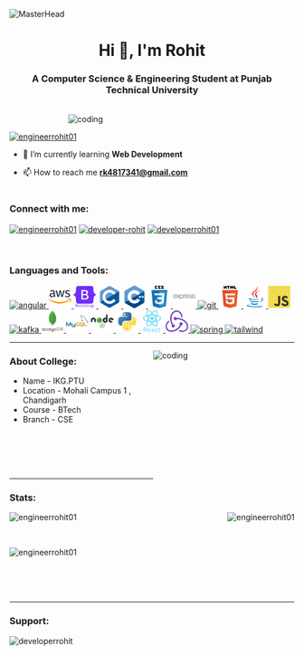 ![MasterHead](https://1.bp.blogspot.com/-7A4WynwLsMw/XbBpCXG8fHI/AAAAAAAAMt4/uOa1bpLskYgrwGbllhSu2SDj_Mig8SXJQCLcBGAsYHQ/s1600/2000_600px.gif)
<h1 align="center">Hi 👋, I'm Rohit</h1>
<h3 align="center">A Computer Science & Engineering Student at Punjab Technical University</h3><br>
<img align="right" alt="coding" width="400" src="https://cdn.dribbble.com/users/1162077/screenshots/3848914/programmer.gif">
<br>
<p align="left"> <a href="https://twitter.com/engineerrohit01" target="blank"><img src="https://img.shields.io/twitter/follow/engineerrohit01?logo=twitter&style=for-the-badge" alt="engineerrohit01" /></a> </p>

- 🌱 I’m currently learning **Web Development**

- 📫 How to reach me **rk4817341@gmail.com**
<br><br>
<h3 align="left">Connect with me:</h3>
<p align="left">
<a href="https://twitter.com/engineerrohit01" target="blank"><img align="center" src="https://raw.githubusercontent.com/rahuldkjain/github-profile-readme-generator/master/src/images/icons/Social/twitter.svg" alt="engineerrohit01" height="30" width="40" /></a>
<a href="https://linkedin.com/in/developer-rohit" target="blank"><img align="center" src="https://raw.githubusercontent.com/rahuldkjain/github-profile-readme-generator/master/src/images/icons/Social/linked-in-alt.svg" alt="developer-rohit" height="30" width="40" /></a>
<a href="https://www.hackerrank.com/developerrohit01" target="blank"><img align="center" src="https://raw.githubusercontent.com/rahuldkjain/github-profile-readme-generator/master/src/images/icons/Social/hackerrank.svg" alt="developerrohit01" height="30" width="40" /></a>
</p>
<br>
<h3 align="left">Languages and Tools:</h3>
<p align="left"> <a href="https://angular.io" target="_blank" rel="noreferrer"> <img src="https://angular.io/assets/images/logos/angular/angular.svg" alt="angular" width="40" height="40"/> </a> <a href="https://aws.amazon.com" target="_blank" rel="noreferrer"> <img src="https://raw.githubusercontent.com/devicons/devicon/master/icons/amazonwebservices/amazonwebservices-original-wordmark.svg" alt="aws" width="40" height="40"/> </a> <a href="https://getbootstrap.com" target="_blank" rel="noreferrer"> <img src="https://raw.githubusercontent.com/devicons/devicon/master/icons/bootstrap/bootstrap-plain-wordmark.svg" alt="bootstrap" width="40" height="40"/> </a> <a href="https://www.cprogramming.com/" target="_blank" rel="noreferrer"> <img src="https://raw.githubusercontent.com/devicons/devicon/master/icons/c/c-original.svg" alt="c" width="40" height="40"/> </a> <a href="https://www.w3schools.com/cpp/" target="_blank" rel="noreferrer"> <img src="https://raw.githubusercontent.com/devicons/devicon/master/icons/cplusplus/cplusplus-original.svg" alt="cplusplus" width="40" height="40"/> </a> <a href="https://www.w3schools.com/css/" target="_blank" rel="noreferrer"> <img src="https://raw.githubusercontent.com/devicons/devicon/master/icons/css3/css3-original-wordmark.svg" alt="css3" width="40" height="40"/> </a> <a href="https://expressjs.com" target="_blank" rel="noreferrer"> <img src="https://raw.githubusercontent.com/devicons/devicon/master/icons/express/express-original-wordmark.svg" alt="express" width="40" height="40"/> </a> <a href="https://git-scm.com/" target="_blank" rel="noreferrer"> <img src="https://www.vectorlogo.zone/logos/git-scm/git-scm-icon.svg" alt="git" width="40" height="40"/> </a> <a href="https://www.w3.org/html/" target="_blank" rel="noreferrer"> <img src="https://raw.githubusercontent.com/devicons/devicon/master/icons/html5/html5-original-wordmark.svg" alt="html5" width="40" height="40"/> </a> <a href="https://www.java.com" target="_blank" rel="noreferrer"> <img src="https://raw.githubusercontent.com/devicons/devicon/master/icons/java/java-original.svg" alt="java" width="40" height="40"/> </a> <a href="https://developer.mozilla.org/en-US/docs/Web/JavaScript" target="_blank" rel="noreferrer"> <img src="https://raw.githubusercontent.com/devicons/devicon/master/icons/javascript/javascript-original.svg" alt="javascript" width="40" height="40"/> </a> <a href="https://kafka.apache.org/" target="_blank" rel="noreferrer"> <img src="https://www.vectorlogo.zone/logos/apache_kafka/apache_kafka-icon.svg" alt="kafka" width="40" height="40"/> </a> <a href="https://www.mongodb.com/" target="_blank" rel="noreferrer"> <img src="https://raw.githubusercontent.com/devicons/devicon/master/icons/mongodb/mongodb-original-wordmark.svg" alt="mongodb" width="40" height="40"/> </a> <a href="https://www.mysql.com/" target="_blank" rel="noreferrer"> <img src="https://raw.githubusercontent.com/devicons/devicon/master/icons/mysql/mysql-original-wordmark.svg" alt="mysql" width="40" height="40"/> </a> <a href="https://nodejs.org" target="_blank" rel="noreferrer"> <img src="https://raw.githubusercontent.com/devicons/devicon/master/icons/nodejs/nodejs-original-wordmark.svg" alt="nodejs" width="40" height="40"/> </a> <a href="https://www.python.org" target="_blank" rel="noreferrer"> <img src="https://raw.githubusercontent.com/devicons/devicon/master/icons/python/python-original.svg" alt="python" width="40" height="40"/> </a> <a href="https://reactjs.org/" target="_blank" rel="noreferrer"> <img src="https://raw.githubusercontent.com/devicons/devicon/master/icons/react/react-original-wordmark.svg" alt="react" width="40" height="40"/> </a> <a href="https://redux.js.org" target="_blank" rel="noreferrer"> <img src="https://raw.githubusercontent.com/devicons/devicon/master/icons/redux/redux-original.svg" alt="redux" width="40" height="40"/> </a> <a href="https://spring.io/" target="_blank" rel="noreferrer"> <img src="https://www.vectorlogo.zone/logos/springio/springio-icon.svg" alt="spring" width="40" height="40"/> </a> <a href="https://tailwindcss.com/" target="_blank" rel="noreferrer"> <img src="https://www.vectorlogo.zone/logos/tailwindcss/tailwindcss-icon.svg" alt="tailwind" width="40" height="40"/> </a> </p>

<hr>

<img align="right" alt="coding" width="250" height="280" src="https://university-nic.in/wp-content/uploads/I.K.-Gujral-Punjab-Technical-University.jpg">

<h3 align="left">About College:</h3>
<ul align="left">
  <li>Name - IKG.PTU</li>
  <li>Location - Mohali Campus 1 , Chandigarh</li>
  <li>Course - BTech</li>
  <li>Branch - CSE</li>
</ul>
<br><br><br><br>
<hr>
<h3 align="left">Stats:</h3>
<p><img align="left" src="https://github-readme-stats.vercel.app/api/top-langs?username=engineerrohit01&show_icons=true&locale=en&layout=compact" alt="engineerrohit01" /></p>
<p>&nbsp;<img align="right" src="https://github-readme-stats.vercel.app/api?username=engineerrohit01&show_icons=true&locale=en" alt="engineerrohit01" /></p><br>
<p align="left"> <img src="https://komarev.com/ghpvc/?username=engineerrohit01&label=Profile%20views&color=0e75b6&style=flat" alt="engineerrohit01" /> </p>
<br><br><br>
<hr>
<h3 align="left">Support:</h3>
<p><a href="https://www.buymeacoffee.com/developerrohit"> <img align="left" src="https://cdn.buymeacoffee.com/buttons/v2/default-yellow.png" height="50" width="210" alt="developerrohit" /></a></p><br>
